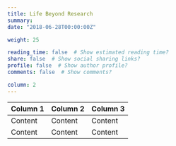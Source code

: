```yaml
---
title: Life Beyond Research
summary: 
date: "2018-06-28T00:00:00Z"

weight: 25

reading_time: false  # Show estimated reading time?
share: false  # Show social sharing links?
profile: false  # Show author profile?
comments: false  # Show comments?

column: 2
---
```

| Column 1 | Column 2 | Column 3 |
|----------|----------|----------|
| Content  | Content  | Content  |
| Content  | Content  | Content  |

